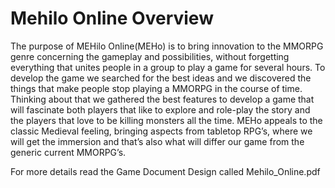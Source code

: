 # Mehilo Online Overview

  The purpose of MEHilo Online(MEHo) is to bring innovation to the MMORPG genre concerning the gameplay and possibilities, without forgetting everything that unites people in a group to play a game for several hours.  To develop the game we searched for the best ideas and we discovered the things that make people stop playing a MMORPG in the course of time. Thinking about that we gathered the best features to develop a game that will fascinate both players that like to explore and role-play the story and the players that love to be killing monsters all the time.
  MEHo appeals to the classic Medieval feeling, bringing aspects from tabletop RPG’s, where we will get the immersion and that’s also what will differ our game from the generic current MMORPG’s. 

For more details read the Game Document Design called Mehilo_Online.pdf

